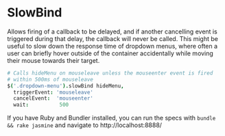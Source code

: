 SlowBind
=============

Allows firing of a callback to be delayed, and if another cancelling event is
triggered during that delay, the callback will never be called. This
might be useful to slow down the response time of dropdown menus, where
often a user can briefly hover outside of the container accidentally
while moving their mouse towards their target.

```coffeescript
# Calls hideMenu on mouseleave unless the mouseenter event is fired
# within 500ms of mouseleave
$('.dropdown-menu').slowBind hideMenu,
  triggerEvent: 'mouseleave'
  cancelEvent:  'mouseenter'
  wait:          500
```

If you have Ruby and Bundler installed, you can run the specs with `bundle && rake jasmine` and navigate to http://localhost:8888/

